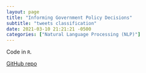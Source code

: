 ```yaml
---
layout: page
title: "Informing Government Policy Decisions"
subtitle: "tweets classification"
date: 2021-03-10 21:21:21 -0500
categories: ["Natural Language Processing (NLP)"]
---
```


Code in `R`.

[GitHub repo][nlp_repo]

[nlp_repo]:   https://github.com/alexyushkin/InformingGovernmentPolicyDecisions
